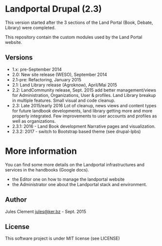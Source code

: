# Landportal Drupal (2.3)

This version started after the 3 sections of the Land Portal (Book,
Debate, Library) were completed.

This repository contain the custom modules used by the Land Portal website.

## Versions

- 1.x: pre-September 2014
- 2.0: New site release (WESO), September 2014
- 2.1-pre: Refactoring, January 2015
- 2.1: Land Library release (Agroknow), April/Mai 2015
- 2.2: LandCommunity release, Sept. 2015
    add better management/views for Administration, Organizations,
    User & profiles. Land Library breakup in multiple features.
    Small visual and code cleanup.
- 2.3: Late 2015/early 2016
    Lot of cleanup, news views and content types for future landbook
    developments, land library getting more and more properly
    integrated.
    Few improvements to user accounts and profiles as well as organizations.
- 2.3.1: 2016 - Land Book development
    Narrative pages and visualization.
- 2.3.2: 2017 - switch to Bootstrap based theme (see drupal-lpbs)

# More information

You can find some more details on the Landportal infrastructures and
services in the handbooks (Google docs).
 - the Editor one on how to manage the landportal website
 - the Administrator one about the Landportal stack and environment.

## Author

Jules Clement <jules@ker.bz> - Sept. 2015

## License
This software project is under MIT license (see LICENSE)

